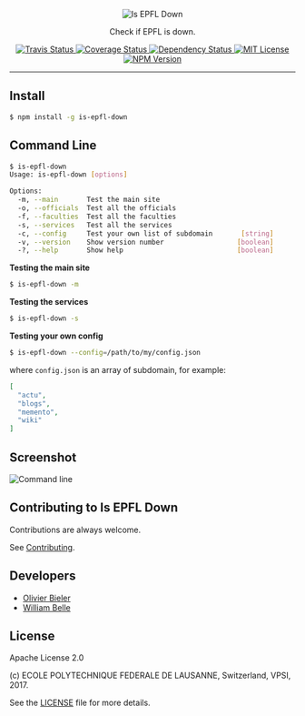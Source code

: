 <p align="center">
  <img alt="Is EPFL Down" src="https://raw.githubusercontent.com/epfl-devrun/is-epfl-down/master/docs/readme/readme-logo.png">
</p>

<p align="center">
  Check if EPFL is down.
</p>

<p align="center">
  <a href="https://travis-ci.org/epfl-devrun/is-epfl-down">
    <img alt="Travis Status" src="https://travis-ci.org/epfl-devrun/is-epfl-down.svg?branch=master">
  </a>
  <a href="https://coveralls.io/github/epfl-devrun/is-epfl-down?branch=master">
    <img alt="Coverage Status" src="https://coveralls.io/repos/github/epfl-devrun/is-epfl-down/badge.svg?branch=master"/>
  </a>
  <a href='https://gemnasium.com/github.com/epfl-devrun/is-epfl-down'>
    <img alt="Dependency Status" src="https://gemnasium.com/badges/github.com/epfl-devrun/is-epfl-down.svg" />
  </a>
  <a href="https://raw.githubusercontent.com/epfl-devrun/is-epfl-down/master/LICENSE">
    <img alt="MIT License" src="https://img.shields.io/badge/license-Apache%202.0-blue.svg">
  </a>
  <a href='https://www.npmjs.com/package/is-epfl-down'>
    <img alt="NPM Version" src="https://img.shields.io/npm/v/is-epfl-down.svg" />
  </a>
</p>

---

Install
-------

```bash
$ npm install -g is-epfl-down
```

Command Line
------------

```bash
$ is-epfl-down
Usage: is-epfl-down [options]

Options:
  -m, --main       Test the main site
  -o, --officials  Test all the officials
  -f, --faculties  Test all the faculties
  -s, --services   Test all the services
  -c, --config     Test your own list of subdomain       [string]
  -v, --version    Show version number                  [boolean]
  -?, --help       Show help                            [boolean]
```

**Testing the main site**

```bash
$ is-epfl-down -m
```

**Testing the services**

```bash
$ is-epfl-down -s
```

**Testing your own config**

```bash
$ is-epfl-down --config=/path/to/my/config.json
```

where ``config.json`` is an array of subdomain, for example:

```json
[
  "actu",
  "blogs",
  "memento",
  "wiki"
]
```

Screenshot
----------

![Command line](https://raw.githubusercontent.com/epfl-devrun/is-epfl-down/master/docs/readme/screenshot.png)

Contributing to Is EPFL Down
----------------------------

Contributions are always welcome.

See [Contributing](CONTRIBUTING.md).

Developers
----------

  * [Olivier Bieler](https://github.com/obieler)
  * [William Belle](https://github.com/williambelle)

License
-------

Apache License 2.0

(c) ECOLE POLYTECHNIQUE FEDERALE DE LAUSANNE, Switzerland, VPSI, 2017.

See the [LICENSE](LICENSE) file for more details.
